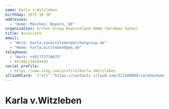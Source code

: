 ```yaml
---
name: Karla v.Witzleben
birthday: 1975-10-30
addresses:
  - "Home: München, Bayern, DE"
organization: Archon Group Deutschland GmbH (Goldman Sachs)
title: Associate
email:
  - "Work: karla.vonwitzleben@archongroup.de"
  - "Home: karla.witzleben@gmx.de"
telephone:
  - "Work: +491773776675"
  - 49|89|210204493
social profile:
  - https://www.xing.com/profile/Karla_vWitzleben
iCloudVCard: '{"url":"https://contacts.icloud.com/311500889/carddavhome/card/MGJhODAwNzEtMTU2ZC00NTQ5LWEwOGEtYWI2ZTFkODJkNjhi.vcf","etag":"\"kmfhbqdi\"","data":"BEGIN:VCARD\r\nVERSION:3.0\r\nFN:\r\nN:v.Witzleben;Karla;;;\r\nUID:0ba80071-156d-4549-a08a-ab6e1d82d68b\r\nBDAY;VALUE=date:1975-10-30\r\nADR;TYPE=HOME:;;;München;Bayern;;DE;\r\nWP1.X-ABLABEL:Work\r\nWP2.X-ABLABEL:Work\r\nWP3.X-ABLABEL:Work\r\nitem0.X-ABLABEL:xing\r\nPRODID:ez-vcard 0.9.13-fc\r\nREV:2025-04-03T22:08:52Z\r\nORG:Archon Group Deutschland GmbH (Goldman Sachs);\r\nTITLE:Associate\r\nEMAIL;TYPE=WORK:karla.vonwitzleben@archongroup.de\r\nEMAIL;TYPE=HOME:karla.witzleben@gmx.de\r\nPHOTO;VALUE=uri:https://gateway.icloud.com/contacts/311500889/ck/card/8c2cf\r\n 6e93787bcfbbcbcc924dd394fdf\r\nTEL;TYPE=WORK:+491773776675\r\nTEL:49|89|210204493\r\nitem0.X-SOCIALPROFILE;X-USER=Karla_vWitzleben:https://www.xing.com/profile/\r\n Karla_vWitzleben\r\nEND:VCARD"}'
---
```

# Karla v.Witzleben